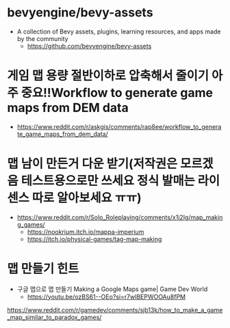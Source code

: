 # bevyengine/bevy-assets
- A collection of Bevy assets, plugins, learning resources, and apps made by the community
  - https://github.com/bevyengine/bevy-assets
 
# 게임 맵 용량 절반이하로 압축해서 줄이기 아주 중요!!Workflow to generate game maps from DEM data 

- https://www.reddit.com/r/askgis/comments/rap8ee/workflow_to_generate_game_maps_from_dem_data/

# 맵 남이 만든거 다운 받기(저작권은 모르겠음 테스트용으로만 쓰세요 정식 발매는 라이센스 따로 알아보세요 ㅠㅠ)
- https://www.reddit.com/r/Solo_Roleplaying/comments/x1i2lg/map_making_games/
  - https://nookrium.itch.io/mappa-imperium
  - https://itch.io/physical-games/tag-map-making

# 맵 만들기 힌트
- 구글 맵으로 맵 만들기 Making a Google Maps game| Game Dev World
  - https://youtu.be/ozBS61--OEo?si=r7wlBEPWOOAu8fPM

https://www.reddit.com/r/gamedev/comments/sjb13k/how_to_make_a_game_map_similar_to_paradox_games/

